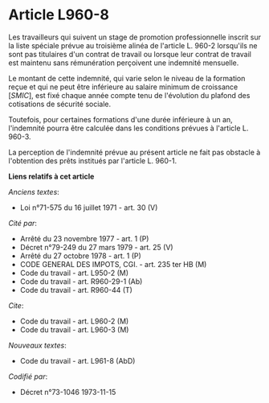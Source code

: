 # Article L960-8

Les travailleurs qui suivent un stage de promotion professionnelle inscrit sur la liste spéciale prévue au troisième alinéa
de l'article L. 960-2 lorsqu'ils ne sont pas titulaires d'un contrat de travail ou lorsque leur contrat de travail est
maintenu sans rémunération perçoivent une indemnité mensuelle.

Le montant de cette indemnité, qui varie selon le niveau de la formation reçue et qui ne peut être inférieure au salaire
minimum de croissance [*SMIC*], est fixé chaque année compte tenu de l'évolution du plafond des cotisations de sécurité
sociale.

Toutefois, pour certaines formations d'une durée inférieure à un an, l'indemnité pourra être calculée dans les conditions
prévues à l'article L. 960-3.

La perception de l'indemnité prévue au présent article ne fait pas obstacle à l'obtention des prêts institués par l'article
L. 960-1.

**Liens relatifs à cet article**

_Anciens textes_:

  - Loi n°71-575 du 16 juillet 1971 - art. 30 (V)

_Cité par_:

  - Arrêté du 23 novembre 1977 - art. 1 (P)
  - Décret n°79-249 du 27 mars 1979 - art. 25 (V)
  - Arrêté du 27 octobre 1978 - art. 1 (P)
  - CODE GENERAL DES IMPOTS, CGI. - art. 235 ter HB (M)
  - Code du travail - art. L950-2 (M)
  - Code du travail - art. R960-29-1 (Ab)
  - Code du travail - art. R960-44 (T)

_Cite_:

  - Code du travail - art. L960-2 (M)
  - Code du travail - art. L960-3 (M)

_Nouveaux textes_:

  - Code du travail - art. L961-8 (AbD)

_Codifié par_:

  - Décret n°73-1046 1973-11-15
